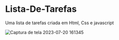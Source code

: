 # Lista-De-Tarefas
Uma lista de tarefas criada em Html, Css e javascript

![Captura de tela 2023-07-20 161345](https://github.com/BrunoCampos2/Lista-De-Tarefas/assets/104573009/8fa8dda4-dd89-4549-b7e7-a55265aced17)

